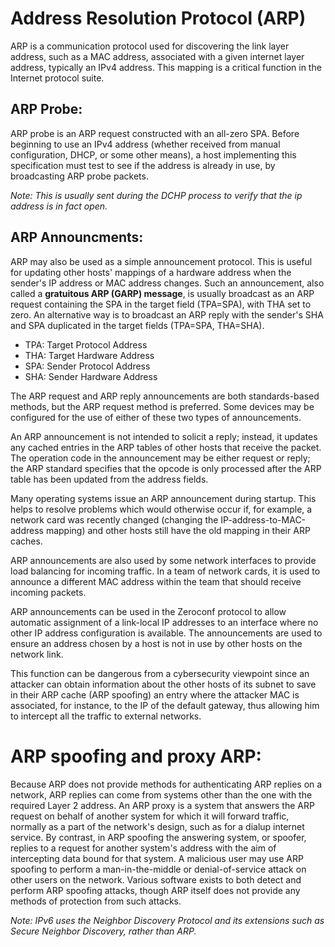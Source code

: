 # Address Resolution Protocol (ARP)
 ARP is a communication protocol used for discovering the link layer address, such as a MAC address, associated with a given internet layer address, typically an IPv4 address. This mapping is a critical function in the Internet protocol suite.

## ARP Probe:
 ARP probe is an ARP request constructed with an all-zero SPA. Before beginning to use an IPv4 address (whether received from manual configuration, DHCP, or some other means), a host implementing this specification must test to see if the address is already in use, by broadcasting ARP probe packets.

 *Note: This is usually sent during the DCHP process to verify that the ip address is in fact open.*

## ARP Announcments:

 ARP may also be used as a simple announcement protocol. This is useful for updating other hosts' mappings of a hardware address when the sender's IP address or MAC address changes. Such an announcement, also called a **gratuitous ARP (GARP) message**, is usually broadcast as an ARP request containing the SPA in the target field (TPA=SPA), with THA set to zero. An alternative way is to broadcast an ARP reply with the sender's SHA and SPA duplicated in the target fields (TPA=SPA, THA=SHA).

- TPA: Target Protocol Address
- THA: Target Hardware Address
- SPA: Sender Protocol Address
- SHA: Sender Hardware Address

The ARP request and ARP reply announcements are both standards-based methods, but the ARP request method is preferred. Some devices may be configured for the use of either of these two types of announcements.

An ARP announcement is not intended to solicit a reply; instead, it updates any cached entries in the ARP tables of other hosts that receive the packet. The operation code in the announcement may be either request or reply; the ARP standard specifies that the opcode is only processed after the ARP table has been updated from the address fields.

Many operating systems issue an ARP announcement during startup. This helps to resolve problems which would otherwise occur if, for example, a network card was recently changed (changing the IP-address-to-MAC-address mapping) and other hosts still have the old mapping in their ARP caches.

ARP announcements are also used by some network interfaces to provide load balancing for incoming traffic. In a team of network cards, it is used to announce a different MAC address within the team that should receive incoming packets.

ARP announcements can be used in the Zeroconf protocol to allow automatic assignment of a link-local IP addresses to an interface where no other IP address configuration is available. The announcements are used to ensure an address chosen by a host is not in use by other hosts on the network link.

This function can be dangerous from a cybersecurity viewpoint since an attacker can obtain information about the other hosts of its subnet to save in their ARP cache (ARP spoofing) an entry where the attacker MAC is associated, for instance, to the IP of the default gateway, thus allowing him to intercept all the traffic to external networks.

# ARP spoofing and proxy ARP:
Because ARP does not provide methods for authenticating ARP replies on a network, ARP replies can come from systems other than the one with the required Layer 2 address. An ARP proxy is a system that answers the ARP request on behalf of another system for which it will forward traffic, normally as a part of the network's design, such as for a dialup internet service. By contrast, in ARP spoofing the answering system, or spoofer, replies to a request for another system's address with the aim of intercepting data bound for that system. A malicious user may use ARP spoofing to perform a man-in-the-middle or denial-of-service attack on other users on the network. Various software exists to both detect and perform ARP spoofing attacks, though ARP itself does not provide any methods of protection from such attacks.

*Note: IPv6 uses the Neighbor Discovery Protocol and its extensions such as Secure Neighbor Discovery, rather than ARP.*
